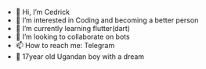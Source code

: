 - 👋 Hi, I’m Cedrick
- 👀 I’m interested in Coding and becoming a better person
- 🌱 I’m currently learning flutter(dart)
- 💞️ I’m looking to collaborate on bots
- 📫 How to reach me: Telegram
- 🎃 17year old Ugandan boy with a dream
<!---
Cedrick-J/Cedrick-J is a ✨ special ✨ repository because its `README.md` (this file) appears on your GitHub profile.
You can click the Preview link to take a look at your changes.
--->
